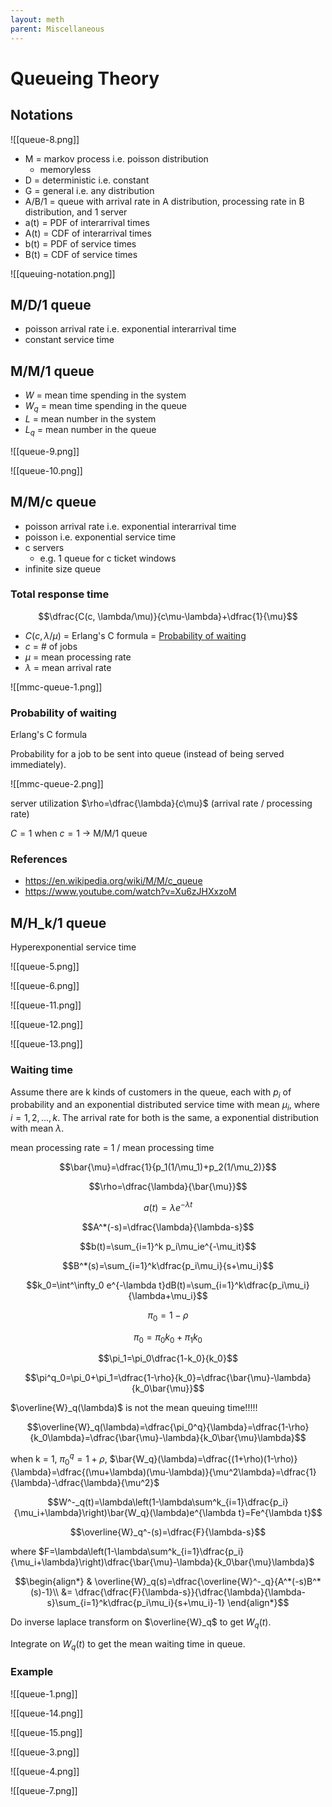 ```yaml
---
layout: meth
parent: Miscellaneous
---
```


# Queueing Theory

## Notations

![[queue-8.png]]

- M = markov process i.e. poisson distribution
	- memoryless
- D = deterministic i.e. constant
- G = general i.e. any distribution
- A/B/1 = queue with arrival rate in A distribution, processing rate in B distribution, and 1 server
- a(t) = PDF of interarrival times
- A(t) = CDF of interarrival times
- b(t) = PDF of service times
- B(t) = CDF of service times

![[queuing-notation.png]]

## M/D/1 queue

- poisson arrival rate i.e. exponential interarrival time
- constant service time

## M/M/1 queue

- $W$ = mean time spending in the system
- $W_q$ = mean time spending in the queue
- $L$ = mean number in the system
- $L_q$ = mean number in the queue

![[queue-9.png]]

![[queue-10.png]]

## M/M/c queue

- poisson arrival rate i.e. exponential interarrival time
- poisson i.e. exponential service time
- c servers
	- e.g. 1 queue for c ticket windows
- infinite size queue

### Total response time

$$\dfrac{C(c, \lambda/\mu)}{c\mu-\lambda}+\dfrac{1}{\mu}$$

- $C(c, \lambda/\mu)$ = Erlang's C formula = [Probability of waiting](#Probability%20of%20waiting)
- $c$ = # of jobs
- $\mu$ = mean processing rate
- $\lambda$ = mean arrival rate

![[mmc-queue-1.png]]

### Probability of waiting

Erlang's C formula

Probability for a job to be sent into queue (instead of being served immediately).

![[mmc-queue-2.png]]

server utilization $\rho=\dfrac{\lambda}{c\mu}$ (arrival rate / processing rate)

$C=1$ when $c=1$ -> M/M/1 queue

### References

- <https://en.wikipedia.org/wiki/M/M/c_queue>
- <https://www.youtube.com/watch?v=Xu6zJHXxzoM>

## M/H_k/1 queue

Hyperexponential service time

![[queue-5.png]]

![[queue-6.png]]

![[queue-11.png]]

![[queue-12.png]]

![[queue-13.png]]

### Waiting time

Assume there are k kinds of customers in the queue, each with $p_i$ of probability and an exponential distributed service time with mean $\mu_i$, where $i = 1,2,...,k$. The arrival rate for both is the same, a exponential distribution with mean $\lambda$.

mean processing rate = 1 / mean processing time

$$\bar{\mu}=\dfrac{1}{p_1(1/\mu_1)+p_2(1/\mu_2)}$$

$$\rho=\dfrac{\lambda}{\bar{\mu}}$$

$$a(t)=\lambda e^{-\lambda t}$$

$$A^*(-s)=\dfrac{\lambda}{\lambda-s}$$

$$b(t)=\sum_{i=1}^k p_i\mu_ie^{-\mu_it}$$

$$B^*(s)=\sum_{i=1}^k\dfrac{p_i\mu_i}{s+\mu_i}$$

$$k_0=\int^\infty_0 e^{-\lambda t}dB(t)=\sum_{i=1}^k\dfrac{p_i\mu_i}{\lambda+\mu_i}$$

$$\pi_0=1-\rho$$

$$\pi_0=\pi_0k_0+\pi_1k_0$$

$$\pi_1=\pi_0\dfrac{1-k_0}{k_0}$$

$$\pi^q_0=\pi_0+\pi_1=\dfrac{1-\rho}{k_0}=\dfrac{\bar{\mu}-\lambda}{k_0\bar{\mu}}$$

$\overline{W}_q(\lambda)$ is not the mean queuing time!!!!!

$$\overline{W}_q(\lambda)=\dfrac{\pi_0^q}{\lambda}=\dfrac{1-\rho}{k_0\lambda}=\dfrac{\bar{\mu}-\lambda}{k_0\bar{\mu}\lambda}$$

when k = 1, $\pi_0^q=1+\rho$, $\bar{W_q}(\lambda)=\dfrac{(1+\rho)(1-\rho)}{\lambda}=\dfrac{(\mu+\lambda)(\mu-\lambda)}{\mu^2\lambda}=\dfrac{1}{\lambda}-\dfrac{\lambda}{\mu^2}$

$$W^-_q(t)=\lambda\left(1-\lambda\sum^k_{i=1}\dfrac{p_i}{\mu_i+\lambda}\right)\bar{W_q}(\lambda)e^{\lambda t}=Fe^{\lambda t}$$

$$\overline{W}_q^-(s)=\dfrac{F}{\lambda-s}$$

where $F=\lambda\left(1-\lambda\sum^k_{i=1}\dfrac{p_i}{\mu_i+\lambda}\right)\dfrac{\bar{\mu}-\lambda}{k_0\bar{\mu}\lambda}$

$$\begin{align*}
& \overline{W}_q(s)=\dfrac{\overline{W}^-_q}{A^*(-s)B^*(s)-1}\\
&= \dfrac{\dfrac{F}{\lambda-s}}{\dfrac{\lambda}{\lambda-s}\sum_{i=1}^k\dfrac{p_i\mu_i}{s+\mu_i}-1}
\end{align*}$$

Do inverse laplace transform on $\overline{W}_q$ to get $W_q(t)$.

Integrate on $W_q(t)$ to get the mean waiting time in queue.

### Example

![[queue-1.png]]

![[queue-14.png]]

![[queue-15.png]]

![[queue-3.png]]

![[queue-4.png]]

![[queue-7.png]]
